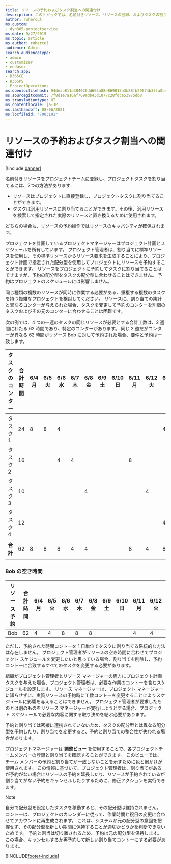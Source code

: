 ```yaml
---
title: リソースの予約およびタスク割当への関連付け
description: このトピックでは、名前付きリソース、リソースの登録、およびタスクの割り当てを管理する方法と、それらの相互関係について説明します。
author: ruhercul
ms.custom:
- dyn365-projectservice
ms.date: 9/27/2019
ms.topic: article
ms.author: ruhercul
audience: Admin
search.audienceType:
- admin
- customizer
- enduser
search.app:
- D365CE
- D365PS
- ProjectOperations
ms.openlocfilehash: 94deab811a304026dd663a88e869013a3b88fb29674b35fa0b40fa68f8c5ea62
ms.sourcegitcommit: 7f8d1e7a16af769adb43d1877c28fdce53975db8
ms.translationtype: HT
ms.contentlocale: ja-JP
ms.lasthandoff: 08/06/2021
ms.locfileid: "7003101"
---
```

# <a name="resource-bookings-and-how-they-relate-to-task-assignments"></a>リソースの予約およびタスク割当への関連付け

[!include [banner](../includes/psa-now-project-operations.md)]

名前付きリソースをプロジェクトチームに登録し、プロジェクトタスクを割り当てるには、2つの方法があります:

- リソースはプロジェクトに直接登録し、プロジェクトタスクに割り当てることができます。
- タスクは汎用リソースに割り当てることができます。その後、汎用リソースを検索して指定された実際のリソースと置き換えるために使用されます。 

どちらの場合も、リソースの予約操作ではリソースのキャパシティが確保されます。

プロジェクトを計画しているプロジェクトマネージャーはプロジェクト計画とスケジュールを所有しています。 プロジェクト管理者は、割り当てに標準リソースを使用し、その標準リソースからリソース要求を生成することにより、プロジェクト計画で指定された配分型を使用してプロジェクトにリソースを予約することができます。 リソースをプロジェクトに予約してタスクに割り当てることはできますが、予約の配分型をタスクの配分型に合わせることはできません。 予約はプロジェクトのスケジュールには影響しません。

同じ種類の複数のリソースが同時に作業する必要がある、重複する複数のタスクを持つ複雑なプロジェクトを検討してください。 リソースに、割り当ての集計と異なるコンターが与えられた場合、タスクを変更して予約のコンターを別個のタスクおよびその元のコンターに合わせることは困難です。

次の例では、4 つの一連のタスクの同じリソースが必要とする合計工数は、2 週間にわたる 62 時間であり、特定のコンターがあります。 同じ 2 週だがコンターが異なる 62 時間がリソース Bob に対して予約された場合、要件と予約は一致します。

| **タスクのコンター**    | **合計時間** | 6/4 月 | 6/5 火 | 6/6 水 | 6/7 木 | 6/8 金 | 6/9 土 | 6/10 日 | 6/11 月 | 6/12 火 | 6/13 水 | 6/14 木 | 6/15 金 |
|----------------------|-----------------|--------|--------|--------|--------|--------|--------|---------|---------|---------|---------|---------|---------|
| タスク 1               | 24              | 8      | 8      | 4      |        |        |        |         |         |         | 4       |         |         |
| タスク 2               | 16              |        |        | 4      | 4      |        |        |         | 8       |         |         |         |         |
| タスク 3               | 10              |        |        |        |        | 4      |        |         |         | 4       |         | 2       |         |
| タスク 4               | 12              |        |        |        |        |        |        |         |         |         | 4       |         | 8       |
|                      |                 |        |        |        |        |        |        |         |         |         |         |         |         |
| **合計**           | 62              | 8      | 8      | 8      | 4      | 4      |        |         | 8       | 4       | 8       | 2       | 8       |
|                      |                 |        |        |        |        |        |        |         |         |         |         |

### <a name="bobs-availability"></a>Bob の空き時間
| **リソース予約** | **合計時間** | 6/4 月 | 6/5 火 | 6/6 水 | 6/7 木 | 6/8 金 | 6/9 土 | 6/10 日 | 6/11 月 | 6/12 火 | 6/13 水 | 6/14 木 | 6/15 金 |
|------------------------|-----------------|--------|--------|--------|--------|--------|--------|---------|---------|---------|---------|---------|---------|
| Bob                    | 62              | 4      | 4      | 8      | 8      | 8      |        |         | 4       | 4       | 8       | 8       | 6       |

ただし、予約された時間コントーを 1 日単位でタスクに割り当てる系統的な方法は存在しません。 プロジェクト管理者がリソースの空き時間に合わせてプロジェクト スケジュールを変更したいと思っている場合、割り当てを削除し、予約コントーに合致するすべてのタスクを変更する必要があります。

組織がプロジェクト管理者とリソース マネージャーの両方にプロジェクト計画タスクを与えた場合、プロジェクト管理者は、必要な作業のコントーを含むスケジュールを設定します。 リソース マネージャーは、プロジェクト マネージャーに知らせずに、実質リソースの予約時に工数コントーを変更することによりスケジュールに影響を与えることはできません。 プロジェクト管理者が要求したものとは別のものをリソース マネージャーが実行しようとする場合、プロジェクト スケジュールで必要な内容に関する取り決めを結ぶ必要があります。

予約と割り当ては密接に連携されていないため、タスクの配分型とは異なる配分型を予約したり、割り当てを変更すると、予約と割り当ての整合性が失われる場合があります。

プロジェクトマネージャーは **調整ビュー** を使用することで、各プロジェクトチームメンバーの登録と割り当てを確認することができます。 このビューでは、チーム メンバーの予約と割り当てが一致しないことを示すために色と網かけが使用されます。 この情報に基づいて、プロジェクト管理者は、割り当てがあるが予約がない場合にリソースの予約を延長したり、リソースが予約されているが割り当てがない予約をキャンセルしたりするために、修正アクションを実行できます。

> [!NOTE]
> 自分で配分型を設定したタスクを移動すると、その配分型は維持されません。 コントーは、プロジェクトのカレンダーに従って、作業時間と祝日の変更に合わせてアカウントに再生成されます。 これは、システムが元の配分型の意図を把握せず、その配分型を新しい期間に保持することが適切かどうかを判断できないためです。 予約と割当は切り離されるため、予約は元の配分型を保持します。 この場合、キャンセルするか再予約して新しい割り当てコントーにする必要があります。



[!INCLUDE[footer-include](../includes/footer-banner.md)]